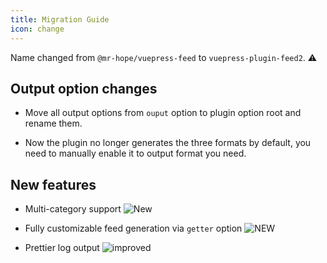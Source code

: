 ```yaml
---
title: Migration Guide
icon: change
---
```


Name changed from `@mr-hope/vuepress-feed` to `vuepress-plugin-feed2`. ⚠

## Output option changes

- Move all output options from `ouput` option to plugin option root and rename them.

- Now the plugin no longer generates the three formats by default, you need to manually enable it to output format you need.

## New features

- Multi-category support ![New](https://img.shields.io/badge/-new-brightgreen)

- Fully customizable feed generation via `getter` option ![NEW](https://img.shields.io/badge/-new-brightgreen)

- Prettier log output ![improved](https://img.shields.io/badge/-improved-blue)
